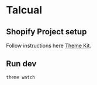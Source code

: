 # Talcual

## Shopify Project setup
Follow instructions here [Theme Kit](https://shopify.github.io/themekit/).

## Run dev
```
theme watch
```
